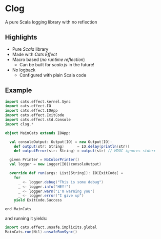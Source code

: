 # Clog

A pure Scala logging library with no reflection


## Highlights

* Pure _Scala_ library
* Made with _Cats Effect_
* Macro based (_no runtime reflection_)
  * Can be built for _scala.js_ in the future!
* No logback
  * Configured with plain Scala code

## Example 

```scala mdoc
import cats.effect.kernel.Sync
import cats.effect.IO
import cats.effect.IOApp
import cats.effect.ExitCode
import cats.effect.std.Console
import clog.*

object MainCats extends IOApp:

  val consoleOutput: Output[IO] = new Output[IO]:
    def output(str: String)      = IO.delay(println(str))
    def outputError(str: String) = output(str) // MDOC ignores stderr

  given Printer = NoColorPrinter()
  val logger = new Logger[IO](consoleOutput)

  override def run(args: List[String]): IO[ExitCode] =
    for
      _ <- logger.debug("This is some debug")
      _ <- logger.info("HEY!")
      _ <- logger.warn("I'm warning you")
      _ <- logger.error("I give up")
    yield ExitCode.Success

end MainCats

```

and running it yields:

```scala mdoc
import cats.effect.unsafe.implicits.global
MainCats.run(Nil).unsafeRunSync()
```